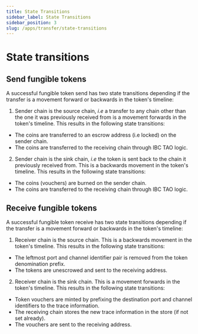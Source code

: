 ```yaml
---
title: State Transitions
sidebar_label: State Transitions
sidebar_position: 3
slug: /apps/transfer/state-transitions
---
```



# State transitions

## Send fungible tokens

A successful fungible token send has two state transitions depending if the transfer is a movement forward or backwards in the token's timeline:

1. Sender chain is the source chain, *i.e* a transfer to any chain other than the one it was previously received from is a movement forwards in the token's timeline. This results in the following state transitions:

- The coins are transferred to an escrow address (i.e locked) on the sender chain.
- The coins are transferred to the receiving chain through IBC TAO logic.

2. Sender chain is the sink chain, *i.e* the token is sent back to the chain it previously received from. This is a backwards movement in the token's timeline. This results in the following state transitions:

- The coins (vouchers) are burned on the sender chain.
- The coins are transferred to the receiving chain through IBC TAO logic.

## Receive fungible tokens

A successful fungible token receive has two state transitions depending if the transfer is a movement forward or backwards in the token's timeline:

1. Receiver chain is the source chain. This is a backwards movement in the token's timeline. This results in the following state transitions:

- The leftmost port and channel identifier pair is removed from the token denomination prefix.
- The tokens are unescrowed and sent to the receiving address.

2. Receiver chain is the sink chain. This is a movement forwards in the token's timeline. This results in the following state transitions:

- Token vouchers are minted by prefixing the destination port and channel identifiers to the trace information.
- The receiving chain stores the new trace information in the store (if not set already).
- The vouchers are sent to the receiving address.
